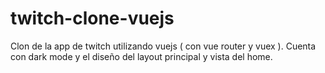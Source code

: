 # twitch-clone-vuejs
Clon de la app de twitch utilizando vuejs ( con vue router y vuex ). Cuenta con dark mode y el diseño del layout principal y vista del home.
